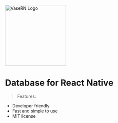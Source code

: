 <img src="https://github.com/ambistudio/vasern/raw/master/vasern-logo.svg" alt="VaseRN Logo" width="200">

# Database for React Native

> Features:

* Developer friendly
* Fast and simple to use
* MIT license